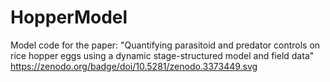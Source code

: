 # HopperModel
Model code for the paper: "Quantifying parasitoid and predator controls on rice hopper eggs using a dynamic stage-structured model and field data"
https://zenodo.org/badge/doi/10.5281/zenodo.3373449.svg
